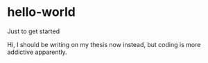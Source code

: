 # hello-world
Just to get started

Hi, I should be writing on my thesis now instead, but coding is more addictive apparently. 
